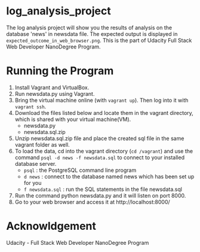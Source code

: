 # log_analysis_project
The log analysis project will show you the results of analysis on the database 'news' in newsdata file. The expected output is displayed in ```expected_outcome_in_web_browser.png```. This is the part of Udacity Full Stack Web Developer NanoDegree Program.


# Running the Program
1. Install Vagrant and VirtualBox.
2. Run newsdata.py using Vagrant. 
3. Bring the virtual machine online (with ```vagrant up```). Then log into it with ```vagrant ssh```.
4. Download the files listed below and locate them in the vagrant directory, which is shared with your virtual machine(VM).
    - newsdata.py
    - newsdata.sql.zip
5. Unzip newsdata.sql.zip file and place the created sql file in the same vagrant folder as well.
6. To load the data, cd into the vagrant directory (```cd /vagrant```) and use the command ```psql -d news -f newsdata.sql``` to connect to your installed database server.
    - ```psql``` : the PostgreSQL command line program
    - ```d news``` : connect to the database named news which has been set up for you
    - ```f newsdata.sql``` : run the SQL statements in the file newsdata.sql
7. Run the command python newsdata.py and it will listen on port 8000.
8. Go to your web browser and access it at http://localhost:8000/




# Acknowldgement
Udacity - Full Stack Web Developer NanoDegree Program
